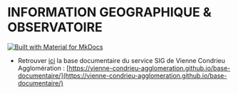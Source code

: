 # INFORMATION GEOGRAPHIQUE & OBSERVATOIRE

[![Built with Material for MkDocs](https://img.shields.io/badge/Material_for_MkDocs-526CFE?style=for-the-badge&logo=MaterialForMkDocs&logoColor=white)](https://squidfunk.github.io/mkdocs-material/)

 - Retrouver [ici](https://vienne-condrieu-agglomeration.github.io/base-documentaire/) la base documentaire du service SIG de Vienne Condrieu Agglomération : [https://vienne-condrieu-agglomeration.github.io/base-documentaire/](https://vienne-condrieu-agglomeration.github.io/base-documentaire/)
